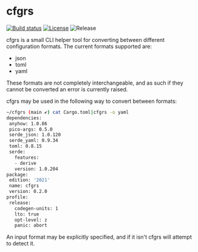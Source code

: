 # cfgrs

[![Build status](https://img.shields.io/github/actions/workflow/status/tveness/cfgrs/CI?style=for-the-badge)](https://github.com/tveness/cfgrs/actions/workflows/rust.yml)
[![License](https://img.shields.io/github/license/tveness/cfgrs?style=for-the-badge)](https://opensource.org/license/agpl-v3)
![Release](https://img.shields.io/github/v/tag/tveness/cfgrs?label=latest%20release&style=for-the-badge)


 cfgrs is a small CLI helper tool for converting between different configuration formats.
 The current formats supported are:
 * json
 * toml
 * yaml

 These formats are not completely interchangeable, and as such if they cannot
 be converted an error is currently raised.

 cfgrs may be used in the following way to convert between formats:
 ```bash
 ~/cfgrs (main ✔) cat Cargo.toml|cfgrs -o yaml
dependencies:
  anyhow: 1.0.86
  pico-args: 0.5.0
  serde_json: 1.0.120
  serde_yaml: 0.9.34
  toml: 0.8.15
  serde:
    features:
    - derive
    version: 1.0.204
package:
  edition: '2021'
  name: cfgrs
  version: 0.2.0
profile:
  release:
    codegen-units: 1
    lto: true
    opt-level: z
    panic: abort
 ```
 An input format may be explicitly specified, and if it isn't cfgrs will attempt to detect it.
